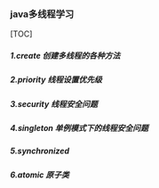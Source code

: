 ### java多线程学习

[TOC]

##### 1.create 创建多线程的各种方法 
##### 2.priority 线程设置优先级
##### 3.security 线程安全问题
##### 4.singleton 单例模式下的线程安全问题
##### 5.synchronized   
##### 6.atomic 原子类
#####
#####

